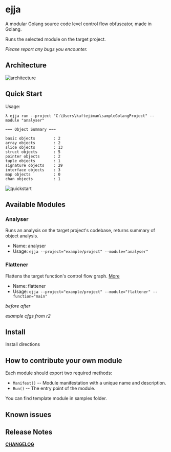 # ejja

A modular Golang source code level control flow obfuscator, made in Golang.

Runs the selected module on the target project.


*Please report any bugs you encounter.*

## Architecture

![architecture](https://raw.githubusercontent.com/kaftejiman/ejja/main/assets/architecture.png)

## Quick Start

Usage:

```
λ ejja run --project "C:\Users\kaftejiman\sampleGolangProject" --module "analyser"

=== Object Summary ===

basic objects        : 2
array objects        : 2
slice objects        : 13
struct objects       : 5
pointer objects      : 2
tuple objects        : 1
signature objects    : 29
interface objects    : 3
map objects          : 0
chan objects         : 1
```

![quickstart](https://raw.githubusercontent.com/kaftejiman/ejja/main/assets/quickstart.gif)

## Available Modules

### Analyser

Runs an analysis on the target project's codebase, returns summary of object analysis.

* Name: analyser
* Usage: `ejja --project="example/project" --module="analyser"`

### Flattener

Flattens the target function's control flow graph. [More](http://ac.inf.elte.hu/Vol_030_2009/003.pdf)

* Name: flattener
* Usage: `ejja --project="example/project" --module="flattener" --function="main"`
  
*before* *after*

*example cfgs from r2*


## Install

Install directions

## How to contribute your own module

Each module should export two required methods:
 * `Manifest()` -- Module manifestation with a unique name and description.
 * `Run()` -- The entry point of the module.

You can find template module in samples folder.

## Known issues

## Release Notes

**[CHANGELOG](https://github.com/kaftejiman/ejja/blob/main/CHANGELOG.md)**

